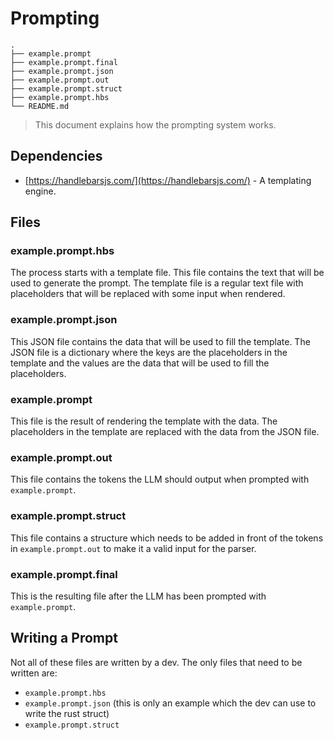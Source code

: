 # Prompting

```tree
.
├── example.prompt
├── example.prompt.final
├── example.prompt.json
├── example.prompt.out
├── example.prompt.struct
├── example.prompt.hbs
└── README.md
```

> This document explains how the prompting system works.

## Dependencies

- [https://handlebarsjs.com/](https://handlebarsjs.com/) - A templating engine.

## Files

### example.prompt.hbs

The process starts with a template file. This file contains the text that will be used to generate the prompt. The template file is a regular text file with placeholders that will be replaced with some input when rendered.

### example.prompt.json

This JSON file contains the data that will be used to fill the template. The JSON file is a dictionary where the keys are the placeholders in the template and the values are the data that will be used to fill the placeholders.

### example.prompt

This file is the result of rendering the template with the data. The placeholders in the template are replaced with the data from the JSON file.

### example.prompt.out

This file contains the tokens the LLM should output when prompted with `example.prompt`.

### example.prompt.struct

This file contains a structure which needs to be added in front of the tokens in `example.prompt.out` to make it a valid input for the parser.

### example.prompt.final

This is the resulting file after the LLM has been prompted with `example.prompt`.

## Writing a Prompt

Not all of these files are written by a dev. The only files that need to be written are:

- `example.prompt.hbs`
- `example.prompt.json` (this is only an example which the dev can use to write the rust struct)
- `example.prompt.struct`
